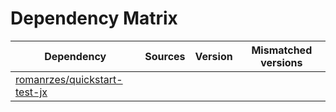 # Dependency Matrix

Dependency | Sources | Version | Mismatched versions
---------- | ------- | ------- | -------------------
[romanrzes/quickstart-test-jx](https://github.com/romanrzes/quickstart-test-jx.git) |  | []() | 
